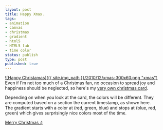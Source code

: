 ```yaml
---
layout: post
title: Happy Xmas.
tags:
- animation
- canvas
- christmas
- gradient
- html5
- HTML5 lab
- time color
status: publish
type: post
published: true
---
```

[![Happy Christamas]({{ site.img_path }}/2010/12/xmas-300x60.png "xmas")](http://yannick-lohse.fr/2010/12/xmas/)
Even if I'm not too much of a Christmas fan, no occasion to spread joy and happiness should be neglected, so here's my [very own christmas card](http://code.yannick-lohse.fr/xmas/noel.php "Merry xmas").

Depending on when you look at the card, the colors will be different. They are computed based on a section the current timestamp, as shown here. The gradient starts with a color at (red, green, blue) and stops at (blue, red, green) which gives surprisingly nice colors most of the time.

[Merry Christmas :)](http://code.yannick-lohse.fr/xmas/noel.php "Happy xmas")
